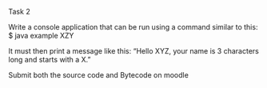 Task 2

Write a console application that can be run using a command similar to this:
$ java example XZY

It must then print a message like this:
“Hello XYZ, your name is 3 characters long and starts with a X.”

Submit both the source code and Bytecode on moodle
